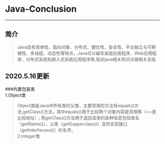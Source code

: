 # Java-Conclusion  
---
简介
----
>Java具有简单性、面向对象、分布式、健壮性、安全性、平台独立与可移植性、多线程、动态性等特点，Java可以编写桌面应用程序、Web应用程序、分布式系统和嵌入式系统应用程序等,现对java相关知识点做相关总结 
    
2020.5.16更新
------
###内置包装类    
1.Object类  
>Object类是Java中所有类的父类，主要常用的方法有equals()方法,getClass()方法，其中equals()用于比较两个对象内容是否相等（==是比较地址）；而gerClass()方法用于返回该类的各种信息包括类名（getName()），父类（getSupperclass()）及所实现接口（getInterfacess()）的名字。  
2.Integer类  


